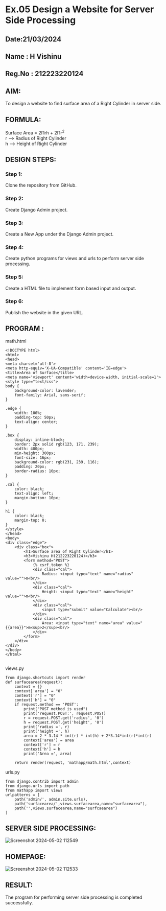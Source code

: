 # Ex.05 Design a Website for Server Side Processing
## Date:21/03/2024
## Name : H Vishinu 
## Reg.No : 212223220124
## AIM:
To design a website to find surface area of a Right Cylinder in server side.

## FORMULA:
Surface Area = 2Πrh + 2Πr<sup>2</sup>
<br>r --> Radius of Right Cylinder
<br>h --> Height of Right Cylinder

## DESIGN STEPS:

### Step 1:
Clone the repository from GitHub.

### Step 2:
Create Django Admin project.

### Step 3:
Create a New App under the Django Admin project.

### Step 4:
Create python programs for views and urls to perform server side processing.

### Step 5:
Create a HTML file to implement form based input and output.

### Step 6:
Publish the website in the given URL.

## PROGRAM :
math.html
```
<!DOCTYPE html>
<html>
<head>
<meta charset='utf-8'>
<meta http-equiv='X-UA-Compatible' content='IE=edge'>
<title>Area of Surface</title>
<meta name='viewport' content='width=device-width, initial-scale=1'>
<style type="text/css">
body {
    background-color: lavender;
    font-family: Arial, sans-serif;
}

.edge {
    width: 100%;
    padding-top: 50px;
    text-align: center;
}

.box {
    display: inline-block;
    border: 2px solid rgb(123, 171, 239);
    width: 400px;
    min-height: 300px;
    font-size: 16px;
    background-color: rgb(231, 239, 116);
    padding: 20px;
    border-radius: 10px;
}

.cal {
    color: black;
    text-align: left;
    margin-bottom: 10px;
}

h1 {
    color: black;
    margin-top: 0;
}
</style>
</head>
<body>
<div class="edge">
    <div class="box">
        <h1>Surface area of Right Cylinder</h1>
        <h3>Vishinu H(212223220124)</h3>
        <form method="POST">
            {% csrf_token %}	
            <div class="cal">
                Radius: <input type="text" name="radius" value="">m<br/>
            </div>
            <div class="cal">
                Height: <input type="text" name="height" value="">m<br/>
            </div>
            <div class="cal">
                <input type="submit" value="Calculate"><br/>
            </div>
            <div class="cal">
                Area: <input type="text" name="area" value="{{area}}">m<sup>2</sup><br/>
            </div>
        </form>
    </div>
</div>
</body>
</html>


```
views.py
```
from django.shortcuts import render
def surfacearea(request):
    context = {}
    context['area'] = "0"
    context['r'] = "0"
    context['h'] = "0"
    if request.method == 'POST':
        print("POST method is used")
        print('request.POST:', request.POST)
        r = request.POST.get('radius', '0') 
        h = request.POST.get('height', '0') 
        print('radius =', r)
        print('height =', h)
        area = 2 * 3.14 * int(r) * int(h) + 2*3.14*int(r)*int(r)
        context['area'] = area
        context['r'] = r
        context['h'] = h
        print('Area =', area)
    
    return render(request, 'mathapp/math.html',context)
```
urls.py
```
from django.contrib import admin
from django.urls import path
from mathapp import views
urlpatterns = [
    path('admin/', admin.site.urls),
    path('surfacearea/',views.surfacearea,name="surfacearea"),
    path('',views.surfacearea,name="surfcaearea")
]

```
## SERVER SIDE PROCESSING:
![Screenshot 2024-05-02 112549](https://github.com/VisHinu24/MathServer/assets/144244396/30909652-1f9c-4578-b9db-56b7bcabd96e)


## HOMEPAGE:
![Screenshot 2024-05-02 112533](https://github.com/VisHinu24/MathServer/assets/144244396/e78b41fa-8a3f-4d1c-969e-9be5e066d32f)


## RESULT:
The program for performing server side processing is completed successfully.
